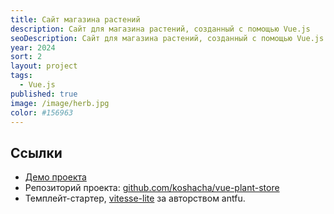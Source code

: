 ```yaml
---
title: Сайт магазина растений
description: Сайт для магазина растений, созданный с помощью Vue.js
seoDescription: Сайт для магазина растений, созданный с помощью Vue.js
year: 2024
sort: 2
layout: project
tags:
  - Vue.js
published: true
image: /image/herb.jpg
color: #156963
---
```


## Ссылки

- [Демо проекта](https://vue-plant-store.vercel.app/) 
- Репозиторий проекта: [github.com/koshacha/vue-plant-store](https://github.com/koshacha/vue-plant-store)
- Темплейт-стартер, [vitesse-lite](https://github.com/antfu-collective/vitesse-lite) за авторством antfu.